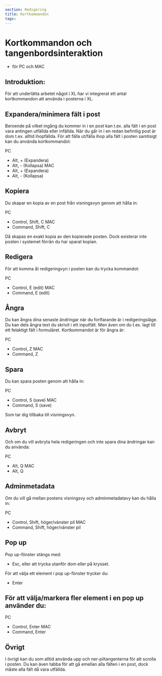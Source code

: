 ```yaml
---
section: Redigering
title: Kortkommandon
tags:
---
```


# Kortkommandon och tangenbordsinteraktion
- för PC och MAC

## Introduktion:
För att underlätta arbetet något i XL har vi integrerat ett antal kortkommandon att använda i posterna i XL. 

## Expandera/minimera fält i post
Beroende på vilket ingång du kommer in i en post kan t.ex. alla fält i en post vara antingen utfällda eller infällda. När du går in i en redan befintlig post är dom t.ex. alltid ihopfällda. 
För att fälla ut/fälla ihop alla fält i posten samtisigt kan du  använda kortkommandot:

PC
  * Alt, + (Expandera) 
  * Alt,  - (Kollapsa)
MAC
  * Alt, + (Expandera) 
  * Alt, - (Kollapsa)
  
## Kopiera
Du skapar en kopia av en post från visningsvyn genom att hålla in:

PC	
  * Control, Shift, C
MAC
  * Command, Shift, C

Då skapas en exakt kopia av den kopierade posten. Dock existerar inte posten i systemet förrän du har sparat kopian.

## Redigera
För att komma åt redigeringvyn i posten kan du trycka kommandot: 

PC
  * Control, E (edit)
MAC
  * Command, E (edit) 


## Ångra
Du kan ångra dina senaste ändringar när du fortfarande är i redigeringsläge. Du kan dels ångra text du skrivit i ett inputfält. Men även om du t.ex. lagt till ett felaktigt fält i formuläret. Kortkommandot är för ångra är:

PC
  * Control, Z
MAC
  * Command, Z

## Spara
Du kan spara posten genom att hålla in:

PC
  * Control, S (save)
MAC
  * Command, S (save)

Som tar dig tillbaka till visningsvyn.


## Avbryt
Och om du vill avbryta hela redigeringen och inte spara dina ändringar kan du använda:

PC
  * Alt, Q
MAC
  * Alt, Q

## Adminmetadata
Om du vill gå mellan postens visningsvy och adminmetadatavy kan du hålla in:

PC
  * Control, Shift, höger/vänster pil
MAC
  * Command, Shift, höger/vänster pil 

## Pop up

Pop up-fönster stängs med: 
  * Esc, eller att trycka utanför dom eller på krysset.

För att välja ett element i pop up-fönster trycker du:
  * Enter 

## För att välja/markera fler element i en pop up använder du:

PC
  * Control, Enter
MAC
  * Command, Enter 

## Övrigt
I övrigt kan du som alltid använda upp och ner-piltangenterna för att scrolla i posten. Du kan även tabba för att gå emellan alla fälten i en post, dock måste alla fält då vara utfällda. 
